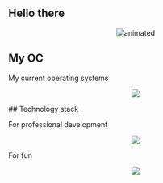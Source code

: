 ## Hello there
<p align="center">
  <img src="https://github.com/megaredsss/megaredsss/assets/58664975/9b678456-fd63-4690-8542-0e5de11e100f" alt="animated"/>
</p>

## My OC
<p align="justify">
My current operating systems
</p>
<p align="center">
  <a href="https://skillicons.dev">
    <img src="https://skillicons.dev/icons?i=windows,linux,ubuntu" />
  </a>
</p>
## Technology stack
<p align="justify">
For professional development
</p>
<p align="center">
  <a href="https://skillicons.dev">
    <img src="https://skillicons.dev/icons?i=java,go,matlab,mysql,postgres,docker,jenkins,postman,git,redis" />
  </a>
</p>
<p align="justify">
For fun
</p>
</p>
<p align="center">
  <a href="https://skillicons.dev">
    <img src="https://skillicons.dev/icons?i=cpp,python,ts" />
  </a>
</p>
<!--
**megaredsss/megaredsss** is a ✨ _special_ ✨ repository because its `README.md` (this file) appears on your GitHub profile.

Here are some ideas to get you started:

- 🔭 I’m currently working on ...
- 🌱 I’m currently learning ...
- 👯 I’m looking to collaborate on ...
- 🤔 I’m looking for help with ...
- 💬 Ask me about ...
- 📫 How to reach me: ...
- 😄 Pronouns: ...
- ⚡ Fun fact: ...
-->
